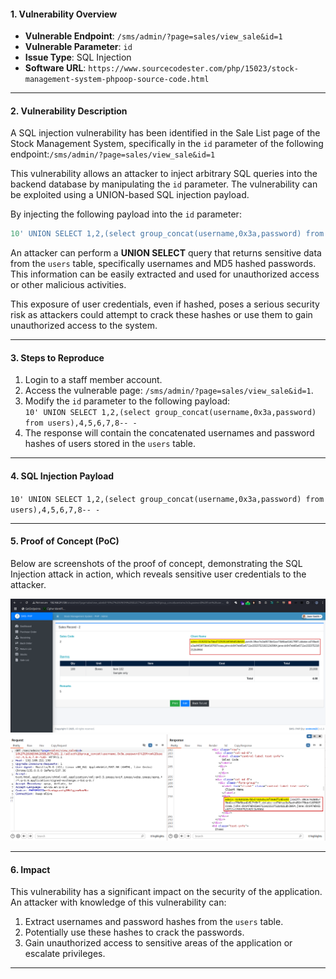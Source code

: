 #### 1. **Vulnerability Overview**

- **Vulnerable Endpoint**: `/sms/admin/?page=sales/view_sale&id=1`
- **Vulnerable Parameter**: `id`
- **Issue Type**: SQL Injection
- **Software URL**: `https://www.sourcecodester.com/php/15023/stock-management-system-phpoop-source-code.html`

---

#### 2. **Vulnerability Description**

A SQL injection vulnerability has been identified in the Sale List page of the Stock Management System, specifically in the `id` parameter of the following endpoint:`/sms/admin/?page=sales/view_sale&id=1`

This vulnerability allows an attacker to inject arbitrary SQL queries into the backend database by manipulating the `id` parameter. The vulnerability can be exploited using a UNION-based SQL injection payload.

By injecting the following payload into the `id` parameter:

``` SQL
10' UNION SELECT 1,2,(select group_concat(username,0x3a,password) from users),4,5,6,7,8-- -
```

An attacker can perform a **UNION SELECT** query that returns sensitive data from the `users` table, specifically usernames and MD5 hashed passwords. This information can be easily extracted and used for unauthorized access or other malicious activities.

This exposure of user credentials, even if hashed, poses a serious security risk as attackers could attempt to crack these hashes or use them to gain unauthorized access to the system.

---

#### 3. **Steps to Reproduce**

1. Login to a staff member account.
2. Access the vulnerable page: `/sms/admin/?page=sales/view_sale&id=1`.
3. Modify the `id` parameter to the following payload:  
    `10' UNION SELECT 1,2,(select group_concat(username,0x3a,password) from users),4,5,6,7,8-- -`
4. The response will contain the concatenated usernames and password hashes of users stored in the `users` table.

---

#### 4. **SQL Injection Payload**

`10' UNION SELECT 1,2,(select group_concat(username,0x3a,password) from users),4,5,6,7,8-- -`

---

#### 5. **Proof of Concept (PoC)**

Below are screenshots of the proof of concept, demonstrating the SQL Injection attack in action, which reveals sensitive user credentials to the attacker.

![1](https://github.com/th3w0lf-1337/Vulnerabilities/blob/main/SMS-PHP/SQLi/Sale-List/Sale_List-1.png)
![2](https://github.com/th3w0lf-1337/Vulnerabilities/blob/main/SMS-PHP/SQLi/Sale-List/Sale_List-2.png)

---

#### 6. **Impact**

This vulnerability has a significant impact on the security of the application. An attacker with knowledge of this vulnerability can:

1. Extract usernames and password hashes from the `users` table.
2. Potentially use these hashes to crack the passwords.
3. Gain unauthorized access to sensitive areas of the application or escalate privileges.

---
